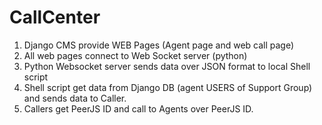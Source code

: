 # CallCenter

1.  Django CMS provide WEB Pages (Agent page and web call page)
2.  All web pages connect to Web Socket server (python)
3.  Python Websocket server sends data over JSON format to local Shell script
4.  Shell script get data from Django DB (agent USERS of Support Group) and sends data to Caller.
5.  Callers get PeerJS ID and call to Agents over PeerJS ID.


